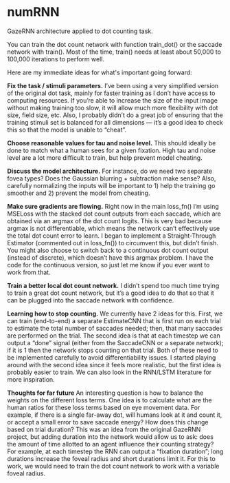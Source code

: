 # numRNN

GazeRNN architecture applied to dot counting task. 

You can train the dot count network with function train_dot() or the saccade network with train(). Most of the time, train() needs at least about 50,000 to 100,000 iterations to perform well.

Here are my immediate ideas for what's important going forward:

**Fix the task / stimuli parameters.** I’ve been using a very simplified version of the original dot task, mainly for faster training as I don’t have access to computing resources. If you’re able to increase the size of the input image without making training too slow, it will allow much more flexibility with dot size, field size, etc. Also, I probably didn’t do a great job of ensuring that the training stimuli set is balanced for all dimensions — it’s a good idea to check this so that the model is unable to “cheat”. 

**Choose reasonable values for tau and noise level.** This should ideally be done to match what a human sees for a given fixation. High tau and noise level are a lot more difficult to train, but help prevent model cheating. 

**Discuss the model architecture.** For instance, do we need two separate fovea types? Does the Gaussian blurring + subtraction make sense? Also, carefully normalizing the inputs will be important to 1) help the training go smoother and 2) prevent the model from cheating. 

**Make sure gradients are flowing.** Right now in the main loss_fn() I’m using MSELoss with the stacked dot count outputs from each saccade, which are obtained via an argmax of the dot count logits. This is very bad because argmax is not differentiable, which means the network can’t effectively use the total dot count error to learn. I began to implement a Straight-Through Estimator (commented out in loss_fn()) to circumvent this, but didn’t finish. You might also choose to switch back to a continuous dot count output (instead of discrete), which doesn’t have this argmax problem. I have the code for the continuous version, so just let me know if you ever want to work from that. 

**Train a better local dot count network.** I didn’t spend too much time trying to train a great dot count network, but it’s a good idea to do that so that it can be plugged into the saccade network with confidence.

**Learning how to stop counting.** We currently have 2 ideas for this. First, we can train (end-to-end) a separate EstimateCNN that is first run on each trial to estimate the total number of saccades needed; then, that many saccades are performed on the trial. The second idea is that at each timestep we can output a “done” signal (either from the SaccadeCNN or a separate network); if it is 1 then the network stops counting on that trial. Both of these need to be implemented carefully to avoid differentiability issues. I started playing around with the second idea since it feels more realistic, but the first idea is probably easier to train. We can also look in the RNN/LSTM literature for more inspiration.

**Thoughts for far future**
An interesting question is how to balance the weights on the different loss terms. One idea is to calculate what are the human ratios for these loss terms based on eye movement data. For example, if there is a single far-away dot, will humans look at it and count it, or accept a small error to save saccade energy? How does this change based on trial duration?
This was an idea from the original GazeRNN project, but adding duration into the network would allow us to ask: does the amount of time allotted to an agent influence their counting strategy? For example, at each timestep the RNN can output a “fixation duration”; long durations increase the foveal radius and short durations limit it. For this to work, we would need to train the dot count network to work with a variable foveal radius.
